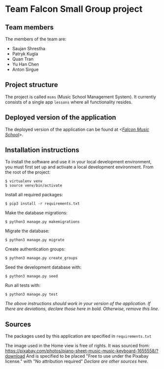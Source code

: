 # Team Falcon Small Group project

## Team members
The members of the team are:
- Saujan Shrestha
- Patryk Kugla
- Quan Tran
- Yu Han Chen
- Anton Sirgue

## Project structure
The project is called `msms` (Music School Management System).  It currently consists of a single app `lessons` where all functionality resides.

## Deployed version of the application
The deployed version of the application can be found at *<[Falcon Music School](https://yc7.pythonanywhere.com)>*.

## Installation instructions
To install the software and use it in your local development environment, you must first set up and activate a local development environment.  From the root of the project:

```
$ virtualenv venv
$ source venv/bin/activate
```

Install all required packages:

```
$ pip3 install -r requirements.txt
```

Make the database migrations:
```
$ python3 manage.py makemigrations
```

Migrate the database:

```
$ python3 manage.py migrate
```

Create authentication groups:

```
$ python3 manage.py create_groups
```

Seed the development database with:

```
$ python3 manage.py seed
```

Run all tests with:
```
$ python3 manage.py test
```

*The above instructions should work in your version of the application.  If there are deviations, declare those here in bold.  Otherwise, remove this line.*

## Sources
The packages used by this application are specified in `requirements.txt`

The image used in the Home view is free of rights.
It was sourced from: https://pixabay.com/photos/piano-sheet-music-music-keyboard-1655558/?download
And is specified to be placed "Free to use under the Pixabay license." with "No attribution required"
*Declare are other sources here.*
